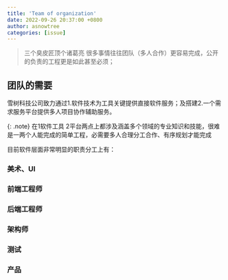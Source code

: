```yaml
---
title: 'Team of organization'
date: 2022-09-26 20:37:00 +0800
author: asnowtree
categories: [issue]
---
```

> 三个臭皮匠顶个诸葛亮
很多事情往往团队（多人合作）更容易完成，公开的负责的工程更是如此甚至必须；

## 团队的需要
雪树科技公司致力通过1.软件技术为工具关键提供直接软件服务；及搭建2.一个需求服务平台提供多人项目协作辅助服务。

{: .note}
在1软件工具 2平台两点上都涉及涵盖多个领域的专业知识和技能，很难是一两个人能完成的简单工程，必需要多人合理分工合作、有序规划才能完成

目前软件层面非常明显的职责分工上有：

### 美术、UI

### 前端工程师

### 后端工程师

### 架构师

### 测试

### 产品